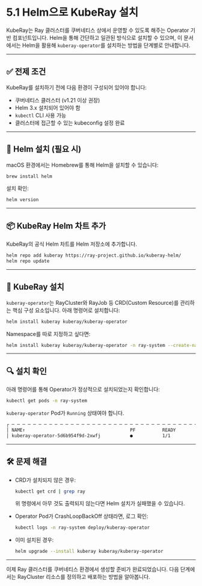 # 5.1 Helm으로 KubeRay 설치

KubeRay는 Ray 클러스터를 쿠버네티스 상에서 운영할 수 있도록 해주는 Operator 기반 컴포넌트입니다. Helm을 통해 간단하고 일관된 방식으로 설치할 수 있으며, 이 문서에서는 Helm을 활용해 `kuberay-operator`를 설치하는 방법을 단계별로 안내합니다.

---

## ✅ 전제 조건

KubeRay를 설치하기 전에 다음 환경이 구성되어 있어야 합니다:

- 쿠버네티스 클러스터 (v1.21 이상 권장)
- Helm 3.x 설치되어 있어야 함
- `kubectl` CLI 사용 가능
- 클러스터에 접근할 수 있는 kubeconfig 설정 완료

---

## 🔧 Helm 설치 (필요 시)

macOS 환경에서는 Homebrew를 통해 Helm을 설치할 수 있습니다:

```bash
brew install helm
```

설치 확인:

```bash
helm version
```

---

## 📦 KubeRay Helm 차트 추가

KubeRay의 공식 Helm 차트를 Helm 저장소에 추가합니다.

```bash
helm repo add kuberay https://ray-project.github.io/kuberay-helm/
helm repo update
```

---

## 🚀 KubeRay 설치

`kuberay-operator`는 RayCluster와 RayJob 등 CRD(Custom Resource)를 관리하는 핵심 구성 요소입니다. 아래 명령어로 설치합니다:

```bash
helm install kuberay kuberay/kuberay-operator
```

Namespace를 따로 지정하고 싶다면:

```bash
helm install kuberay kuberay/kuberay-operator -n ray-system --create-namespace
```

---

## 🔍 설치 확인

아래 명령어를 통해 Operator가 정상적으로 설치되었는지 확인합니다:

```bash
kubectl get pods -n ray-system
```

`kuberay-operator` Pod가 `Running` 상태여야 합니다.

```bash
┌ ─ ─ ─ ─ ─ ─ ─ ─ ─ ─ ─ ─ ─ ─ ─ ─ ─ ─ ─ ─ ─ ─ ─ ─ ─ ─ ─ ─ ─ ─ ─ ─ ─ ─ ─ ─ ─ ─ ─ ─ ─ ─ ─ ─ ─ ─ ─ ─ ─ ─ ─ ─ ─ ─ ─ ─ ─ ─ ─ ─\─  pods(kuberay-test)[1] ────────────────────────────────────────────────────────────────────────────────────────────────────────────────────────────
│ NAME↑                                       PF          READY          STATUS                       RESTARTS           CPU           MEM           %CPU/R           %CPU/L           %MEM/R           %MEM/L IP                    NODE                     AGE
│ kuberay-operator-5d6b954f9d-2xwfj           ●           1/1            Running                             0             2            28                2                2                5                5 10.42.3.85            k3s-worker-02            3d1h
```

---

## 🛠️ 문제 해결

- CRD가 설치되지 않은 경우:

  ```bash
  kubectl get crd | grep ray
  ```

  위 명령에서 아무 것도 출력되지 않는다면 Helm 설치가 실패했을 수 있습니다.

- Operator Pod가 CrashLoopBackOff 상태라면, 로그 확인:

  ```bash
  kubectl logs -n ray-system deploy/kuberay-operator
  ```

- 이미 설치된 경우:

  ```bash
  helm upgrade --install kuberay kuberay/kuberay-operator
  ```

---

이제 Ray 클러스터를 쿠버네티스 환경에서 생성할 준비가 완료되었습니다. 다음 단계에서는 RayCluster 리소스를 정의하고 배포하는 방법을 알아봅니다.
